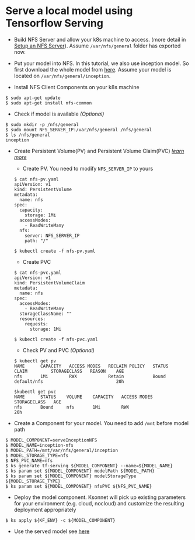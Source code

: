 # Serve a local model using Tensorflow Serving

- Build NFS Server and allow your k8s machine to access. (more detail in [Setup an NFS Server](https://www.digitalocean.com/community/tutorials/how-to-set-up-an-nfs-mount-on-ubuntu-16-04)). Assume `/var/nfs/general` folder has exported now.

- Put your model into NFS. In this tutorial, we also use inception model. So first download the whole model from [here](https://console.cloud.google.com/storage/browser/kubeflow-models/inception). Assume your model is located on `/var/nfs/general/inception`.

- Install NFS Client Components on your k8s machine

```
$ sudo apt-get update
$ sudo apt-get install nfs-common
```

- Check if model is available *(Optional)*

```
$ sudo mkdir -p /nfs/general
$ sudo mount NFS_SERVER_IP:/var/nfs/general /nfs/general
$ ls /nfs/general
inception
```

- Create Persistent Volume(PV) and Persistent Volume Claim(PVC) *[learn more](https://github.com/kubernetes/examples/tree/master/staging/volumes/nfs)*

	- Create PV. You need to modify `NFS_SERVER_IP` to yours

	
	```
	$ cat nfs-pv.yaml
	apiVersion: v1
	kind: PersistentVolume
	metadata:
	  name: nfs
	spec:
	  capacity:
	    storage: 1Mi
	  accessModes:
	    - ReadWriteMany
	  nfs:
	    server: NFS_SERVER_IP
	    path: "/"
	    
	$ kubectl create -f nfs-pv.yaml
	```
	
	- Create PVC

	```
	$ cat nfs-pvc.yaml
	apiVersion: v1
	kind: PersistentVolumeClaim
	metadata:
	  name: nfs
	spec:
	  accessModes:
	    - ReadWriteMany
	  storageClassName: ""
	  resources:
	    requests:
	      storage: 1Mi
	
	$ kubectl create -f nfs-pvc.yaml
	```
	
	- Check PV and PVC *(Optional)*

	```
	$ kubectl get pv
	NAME      CAPACITY   ACCESS MODES   RECLAIM POLICY   STATUS    CLAIM         STORAGECLASS   REASON    AGE
	nfs       1Mi        RWX            Retain           Bound     default/nfs                            20h
	
	$kubectl get pvc
	NAME      STATUS    VOLUME    CAPACITY   ACCESS MODES   STORAGECLASS   AGE
	nfs       Bound     nfs       1Mi        RWX                           20h
	```
	
- Create a Component for your model. You need to add `/mnt` before model path

```
$ MODEL_COMPONENT=serveInceptionNFS
$ MODEL_NAME=inception-nfs
$ MODEL_PATH=/mnt/var/nfs/general/inception
$ MODEL_STORAGE_TYPE=nfs
$ NFS_PVC_NAME=nfs
$ ks generate tf-serving ${MODEL_COMPONENT} --name=${MODEL_NAME}
$ ks param set ${MODEL_COMPONENT} modelPath ${MODEL_PATH}
$ ks param set ${MODEL_COMPONENT} modelStorageType ${MODEL_STORAGE_TYPE}
$ ks param set ${MODEL_COMPONENT} nfsPVC ${NFS_PVC_NAME}
```

- Deploy the model component. Ksonnet will pick up existing parameters for your environment (e.g. cloud, nocloud) and customize the resulting deployment appropriately

```
$ ks apply ${KF_ENV} -c ${MODEL_COMPONENT}
```

- Use the served model see [here](https://github.com/kubeflow/kubeflow/tree/master/components/k8s-model-server#use-the-served-model)